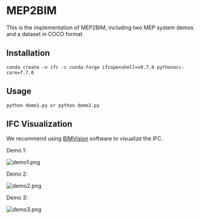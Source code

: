 # MEP2BIM

This is the implementation of MEP2BIM, including two MEP system demos and a dataset in COCO format.

## Installation

```
conda create -n ifc -c conda-forge ifcopenshell=v0.7.0 pythonocc-core=7.7.0
```

## Usage

```
python demo1.py or python demo2.py
```

## IFC  Visualization

We recommend using [BIMVision](https://bimvision.eu/download/) software to visualize the IFC.

Demo 1:

![demo1.png](https://github.com/CrossStyle/MEP2BIM/blob/main/img/demo1.png?raw=true)

Demo 2:

![demo2.png](https://github.com/CrossStyle/MEP2BIM/blob/main/img/demo2.png?raw=true)

Demo 3:

![demo3.png](https://github.com/CrossStyle/MEP2BIM/blob/main/img/demo3.png?raw=true)
